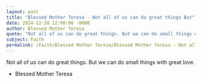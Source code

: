 ```yaml
---
layout: post
title: "Blessed Mother Teresa - Not all of us can do great things But"
date: 2024-12-28 12:00:00 -0000
author: Blessed Mother Teresa
quote: "Not all of us can do great things. But we can do small things with great love."
subject: Faith
permalink: /Faith/Blessed Mother Teresa/Blessed Mother Teresa - Not all of us can do great things But
---
```


Not all of us can do great things. But we can do small things with great love.

- Blessed Mother Teresa
